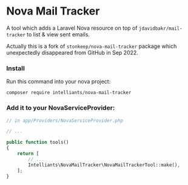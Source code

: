 # Nova Mail Tracker

A tool which adds a Laravel Nova resource on top of `jdavidbakr/mail-tracker` to list & view sent emails.

Actually this is a fork of `stonkeep/nova-mail-tracker` package which unexpectedly disappeared from GitHub in Sep 2022.

### Install

Run this command into your nova project:

`composer require intelliants/nova-mail-tracker`

### Add it to your NovaServiceProvider:

```php
// in app/Providers/NovaServiceProvider.php

// ...

public function tools()
{
    return [
        // ...
        Intelliants\NovaMailTracker\NovaMailTrackerTool::make(),
    ];
}
```